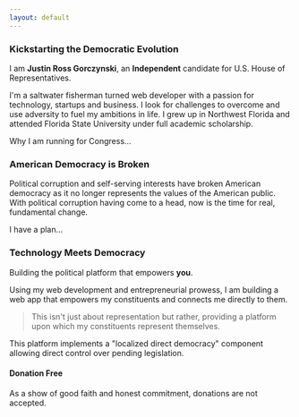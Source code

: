 ```yaml
---
layout: default
---
```


### Kickstarting the Democratic Evolution 

I am **Justin Ross Gorczynski**, an **Independent** candidate for U.S. House of Representatives. 

I'm a saltwater fisherman turned web developer with a passion for technology, startups and business. I look for challenges to overcome and use adversity to fuel my ambitions in life. I grew up in Northwest Florida and attended Florida State University under full academic scholarship.

Why I am running for Congress...

### American Democracy is Broken 

Political corruption and self-serving interests have broken American democracy as it no longer represents the values of the American public. With political corruption having come to a head, now is the time for real, fundamental change. 

I have a plan...

### Technology Meets Democracy 

Building the political platform that empowers **you**. 

Using my web development and entrepreneurial prowess, I am building a web app that empowers my constituents and connects me directly to them. 

> This isn't just about representation but rather, providing a platform upon which my constituents represent themselves.

This platform implements a "localized direct democracy" component allowing direct control over pending legislation. 


#### Donation Free 

As a show of good faith and honest commitment, donations are not accepted.
